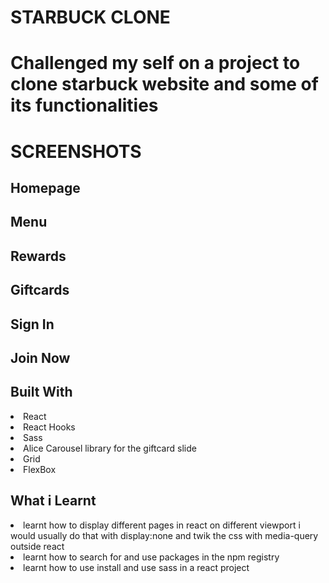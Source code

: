 <h1>STARBUCK CLONE<h1>

<p>
    Challenged my self on a project to clone starbuck website and some of its
    functionalities
</p>

<h1>SCREENSHOTS</h1>

<h2>Homepage</h2>
<h2>Menu</h2>
<h2>Rewards</h2>
<h2>Giftcards</h2>
<h2>Sign In</h2>
<h2>Join Now</h2>

<h2>Built With</h2>
<li>React</li>
<li>React Hooks</li>
<li>Sass</li>
<li>Alice Carousel library for the giftcard slide</li>
<li>Grid</li>
<li>FlexBox</li>

<h2>What i Learnt</h2>
<li>
    learnt how to display different pages in react on different viewport
   i would usually do that with display:none and twik the css with media-query
   outside react
</li>
<li>
    learnt how to search for and use packages in the npm registry
</li>
<li>
    learnt how to use install and use sass in a react project
</li>
